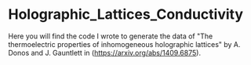 # Holographic_Lattices_Conductivity

Here you will find the code I wrote to generate the data of "The thermoelectric properties of inhomogeneous holographic lattices" by A. Donos and J. Gauntlett in (https://arxiv.org/abs/1409.6875).
